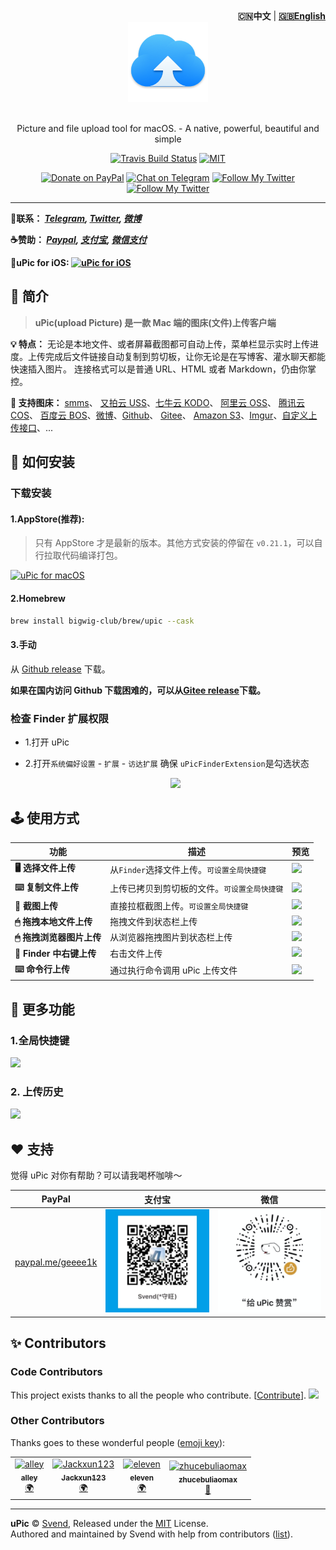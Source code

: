 <div align="right"><strong>🇨🇳中文</strong>  | <strong><a href="./README.md">🇬🇧English</a></strong></div>
<div align="center">
  <img src="https://raw.githubusercontent.com/gee1k/oss/master/screenshot/uPic/logo.png" alt="uPic">
  <br>
  <br>
  <p>
    Picture and file upload tool for macOS. - A native, powerful, beautiful and simple  
  </p>

  <p>

  [![Travis Build Status](https://img.shields.io/travis/gee1k/uPic.svg?style=flat-square&logo=Travis)](https://travis-ci.org/gee1k/uPic) [![MIT](https://img.shields.io/github/license/gee1k/uPic?style=flat-square)](https://github.com/gee1k/uPic/blob/master/LICENSE)

[![Donate on PayPal](https://img.shields.io/badge/support-PayPal-blue?style=flat-square&logo=PayPal)](https://paypal.me/geeee1k) [![Chat on Telegram](https://img.shields.io/badge/chat-Telegram-blueviolet?style=flat-square&logo=Telegram)](https://t.me/upic_host) [![Follow My Twitter](https://img.shields.io/badge/follow-Tweet-blue?style=flat-square&logo=Twitter)](https://twitter.com/realSvend) [![Follow My Twitter](https://img.shields.io/badge/follow-Weibo-red?style=flat-square&logo=sina-weibo)](https://weibo.com/6436660358)

  </p>
</div>

-----

**👬联系： _[Telegram](https://t.me/upic_host), [Twitter](https://twitter.com/realSvend), [微博](https://weibo.com/6436660358)_**

**☕️赞助： _[Paypal](https://paypal.me/geeee1k), [支付宝](https://raw.githubusercontent.com/gee1k/oss/master/qrcode/alipay.JPG), [微信支付](https://raw.githubusercontent.com/gee1k/oss/master/qrcode/wechat_pay.JPG)_**

**📱uPic for iOS: [![uPic for iOS](https://cdn.jsdelivr.net/gh/gee1k/oss@master/uPic/app-store-black.svg)](https://apps.apple.com/us/app/id1510718678)**

## 📑 简介

> **uPic(upload Picture) 是一款 Mac 端的图床(文件)上传客户端**

**💡 特点：** 无论是本地文件、或者屏幕截图都可自动上传，菜单栏显示实时上传进度。上传完成后文件链接自动复制到剪切板，让你无论是在写博客、灌水聊天都能快速插入图片。
连接格式可以是普通 URL、HTML 或者 Markdown，仍由你掌控。

**🔋 支持图床：** [smms](https://sm.ms/)、 [又拍云 USS](https://www.upyun.com/products/file-storage)、[七牛云 KODO](https://www.qiniu.com/products/kodo)、 [阿里云 OSS](https://www.aliyun.com/product/oss/)、 [腾讯云 COS](https://cloud.tencent.com/product/cos)、 [百度云 BOS](https://cloud.baidu.com/product/bos.html)、[微博](https://weibo.com/)、[Github](https://github.com/settings/tokens)、 [Gitee](https://gitee.com/profile/personal_access_tokens)、 [Amazon S3](https://aws.amazon.com/cn/s3/)、[Imgur](https://imgur.com/)、[自定义上传接口](https://blog.svend.cc/upic/tutorials/custom)、...

## 🚀 如何安装

### 下载安装
#### 1.AppStore(推荐):

> 只有 AppStore 才是最新的版本。其他方式安装的停留在 `v0.21.1`，可以自行拉取代码编译打包。

 [![uPic for macOS](https://cdn.jsdelivr.net/gh/gee1k/oss@master/uPic/app-store-black.svg)](https://apps.apple.com/cn/app/id1549159979)


#### 2.Homebrew
```bash
brew install bigwig-club/brew/upic --cask
```


#### 3.手动
从 [Github release](https://github.com/gee1k/uPic/releases) 下载。

**如果在国内访问 Github 下载困难的，可以从[Gitee release](https://gitee.com/gee1k/uPic/releases)下载。**

### 检查 Finder 扩展权限

- 1.打开 uPic

- 2.打开`系统偏好设置` - `扩展` - `访达扩展` 确保 `uPicFinderExtension`是勾选状态

  <center>
    <img src="https://cdn.jsdelivr.net/gh/gee1k/oss@master/screenshot/uPic-cn/finder-extension.png" height="300">
  </center>

## 🕹 使用方式


| 功能 | 描述 | 预览 |
| --- | --- | --- |
| **🖥 选择文件上传** | 从`Finder`选择文件上传。`可设置全局快捷键` | ![](https://cdn.jsdelivr.net/gh/gee1k/oss@master/screenshot/uPic-cn/selectFile.gif) |
| **⌨️ 复制文件上传** | 上传已拷贝到剪切板的文件。`可设置全局快捷键` | ![](https://cdn.jsdelivr.net/gh/gee1k/oss@master/screenshot/uPic-cn/pasteboard.gif) |
| **📸 截图上传** | 直接拉框截图上传。`可设置全局快捷键` | ![](https://cdn.jsdelivr.net/gh/gee1k/oss@master/screenshot/uPic-cn/screenshot.gif) |
| **🖱 拖拽本地文件上传** | 拖拽文件到状态栏上传 | ![](https://cdn.jsdelivr.net/gh/gee1k/oss@master/screenshot/uPic-cn/dragFile.gif) |
| **🖱 拖拽浏览器图片上传** | 从浏览器拖拽图片到状态栏上传 | ![](https://cdn.jsdelivr.net/gh/gee1k/oss@master/screenshot/uPic-cn/dragFromBrowser.gif) |
| **📂 Finder 中右键上传** | 右击文件上传 | ![](https://cdn.jsdelivr.net/gh/gee1k/oss@master/screenshot/uPic-cn/contextmenu.gif) |
| **⌨️ 命令行上传** | 通过执行命令调用 uPic 上传文件 | ![](https://cdn.jsdelivr.net/gh/gee1k/oss@master/screenshot/uPic-cn/cli.gif) |


## 🧰 更多功能

### 1.全局快捷键
<img src="https://cdn.jsdelivr.net/gh/gee1k/oss@master/screenshot/uPic-cn/shortcuts.png" height="300">

### 2. 上传历史
<img src="https://cdn.jsdelivr.net/gh/gee1k/oss@master/screenshot/uPic-cn/history.png" height="300">

## ❤️ 支持
觉得 uPic 对你有帮助？可以请我喝杯咖啡～

| PayPal | 支付宝 | 微信 |
| --- | --- | --- |
| [paypal.me/geeee1k](https://paypal.me/geeee1k) | ![AliPay](https://raw.githubusercontent.com/gee1k/oss/master/qrcode/Donate_Alipay.jpg) | ![WeChatPay](https://raw.githubusercontent.com/gee1k/oss/master/qrcode/Donate_WeChatPay.jpg) |

## ✨ Contributors

### Code Contributors

This project exists thanks to all the people who contribute. [[Contribute](CONTRIBUTING.md)].
<a href="https://github.com/gee1k/uPic/graphs/contributors"><img src="https://opencollective.com/uPic/contributors.svg?width=890&button=true" /></a>


### Other Contributors

Thanks goes to these wonderful people ([emoji key](https://allcontributors.org/docs/en/emoji-key)):

<!-- ALL-CONTRIBUTORS-LIST:START - Do not remove or modify this section -->
<!-- prettier-ignore-start -->
<!-- markdownlint-disable -->
<table>
  <tr>
    <td align="center"><a href="https://alley.js.org"><img src="https://avatars1.githubusercontent.com/u/19723234?v=4" width="100px;" alt="alley"/><br /><sub><b>alley</b></sub></a><br /><a href="#translation-m01i0ng" title="Translation">🌍</a></td>
    <td align="center"><a href="https://github.com/Jackxun123"><img src="https://avatars2.githubusercontent.com/u/33611532?v=4" width="100px;" alt="Jackxun123"/><br /><sub><b>Jackxun123</b></sub></a><br /><a href="#translation-Jackxun123" title="Translation">🌍</a></td>
    <td align="center"><a href="https://github.com/kkkkkkyrie"><img src="https://avatars2.githubusercontent.com/u/30786071?v=4" width="100px;" alt="eleven"/><br /><sub><b>eleven</b></sub></a><br /><a href="#translation-kkkkkkyrie" title="Translation">🌍</a></td>
    <td align="center"><a href="https://immx.io/"><img src="https://avatars1.githubusercontent.com/u/16921591?v=4" width="100px;" alt="zhucebuliaomax"/><br /><sub><b>zhucebuliaomax</b></sub></a><br /><a href="#design-ihatework" title="Design">🎨</a></td>
  </tr>
</table>

<!-- markdownlint-enable -->
<!-- prettier-ignore-end -->
<!-- ALL-CONTRIBUTORS-LIST:END -->

-----

**uPic** © [Svend](https://github.com/gee1k), Released under the [MIT](./LICENSE) License.<br>
Authored and maintained by Svend with help from contributors ([list](https://github.com/gee1k/uPic/contributors)).
